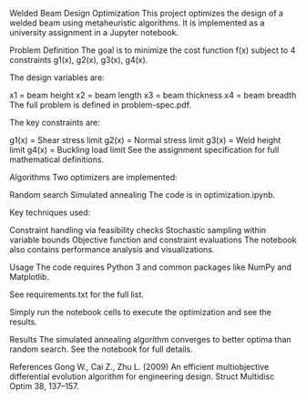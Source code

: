 Welded Beam Design Optimization
This project optimizes the design of a welded beam using metaheuristic algorithms. It is implemented as a university assignment in a Jupyter notebook.

Problem Definition
The goal is to minimize the cost function f(x) subject to 4 constraints g1(x), g2(x), g3(x), g4(x).

The design variables are:

x1 = beam height
x2 = beam length
x3 = beam thickness
x4 = beam breadth
The full problem is defined in problem-spec.pdf.

The key constraints are:

g1(x) = Shear stress limit
g2(x) = Normal stress limit
g3(x) = Weld height limit
g4(x) = Buckling load limit
See the assignment specification for full mathematical definitions.

Algorithms
Two optimizers are implemented:

Random search
Simulated annealing
The code is in optimization.ipynb.

Key techniques used:

Constraint handling via feasibility checks
Stochastic sampling within variable bounds
Objective function and constraint evaluations
The notebook also contains performance analysis and visualizations.

Usage
The code requires Python 3 and common packages like NumPy and Matplotlib.

See requirements.txt for the full list.

Simply run the notebook cells to execute the optimization and see the results.

Results
The simulated annealing algorithm converges to better optima than random search. See the notebook for full details.

References
Gong W., Cai Z., Zhu L. (2009) An efficient multiobjective differential evolution algorithm for engineering design. Struct Multidisc Optim 38, 137–157.